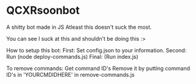 # QCXRsoonbot
A shitty bot made in JS
Atleast this doesn't suck the most.

You can see I suck at this and shouldn't be doing this :>


How to setup this bot:
First: Set config.json to your information.
Second: Run (node deploy-commands.js)
Final: (Run index.js)

To remove commands:
Get command ID's
Remove it by putting command ID's in 'YOURCMDIDHERE' in remove-commands.js
